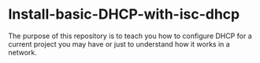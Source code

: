 # Install-basic-DHCP-with-isc-dhcp
The purpose of this repository is to teach you how to configure DHCP for a current project you may have or just to understand how it works in a network.
